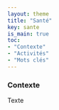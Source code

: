 ```yaml
---
layout: theme
title: "Santé"
key: sante
is_main: true
toc:
- "Contexte"
- "Activités"
- "Mots clés"
---
```


### Contexte

Texte